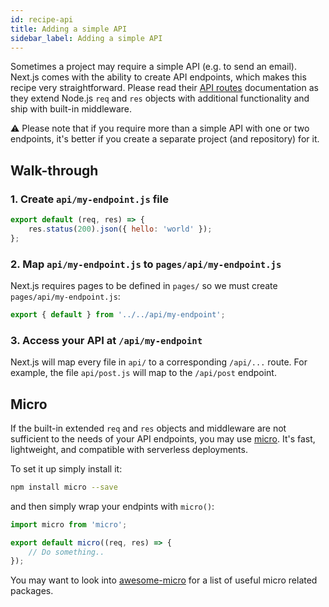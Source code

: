 ```yaml
---
id: recipe-api
title: Adding a simple API
sidebar_label: Adding a simple API
---
```


Sometimes a project may require a simple API (e.g. to send an email). Next.js comes with the ability to create API endpoints, which makes this recipe very straightforward. Please read their [API routes](https://nextjs.org/docs#api-routes) documentation as they extend Node.js `req` and `res` objects with additional functionality and ship with built-in middleware.

⚠️ Please note that if you require more than a simple API with one or two endpoints, it's better if you create a separate project (and repository) for it.

## Walk-through

### 1. Create `api/my-endpoint.js` file

```js
export default (req, res) => {
    res.status(200).json({ hello: 'world' });
};
```

### 2. Map `api/my-endpoint.js` to `pages/api/my-endpoint.js`

Next.js requires pages to be defined in `pages/` so we must create `pages/api/my-endpoint.js`:

```js
export { default } from '../../api/my-endpoint';
```

### 3. Access your API at `/api/my-endpoint`

Next.js will map every file in `api/` to a corresponding `/api/...` route. For example, the file `api/post.js` will map to the `/api/post` endpoint.

## Micro

If the built-in extended `req` and `res` objects and middleware are not sufficient to the needs of your API endpoints, you may use [micro](https://github.com/zeit/micro). It's fast, lightweight, and compatible with serverless deployments.

To set it up simply install it:

```bash
npm install micro --save
```

and then simply wrap your endpints with `micro()`:

```js
import micro from 'micro';

export default micro((req, res) => {
    // Do something..
});
```

You may want to look into [awesome-micro](https://github.com/amio/awesome-micro) for a list of useful micro related packages.

